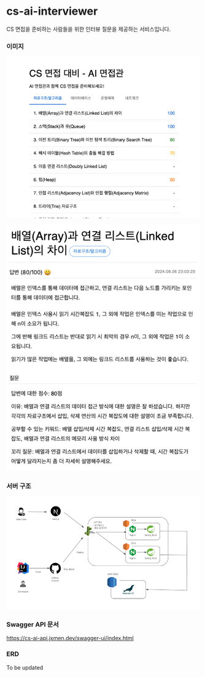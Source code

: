 # cs-ai-interviewer

CS 면접을 준비하는 사람들을 위한 인터뷰 질문을 제공하는 서비스입니다.

### 이미지

![](.README_images/2e271b7c.png)

![](.README_images/b1f2e8f1.png)


### 서버 구조

![](.README_images/d026288c.png)

### Swagger API 문서

https://cs-ai-api.jxmen.dev/swagger-ui/index.html

### ERD

To be updated
